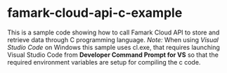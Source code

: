 # famark-cloud-api-c-example
This is a sample code showing how to call Famark Cloud API to store and retrieve data through C programming language.
*Note:* When using *Visual Studio Code* on Windows this sample uses cl.exe, that requires launching Visual Studio Code from **Developer Command Prompt for VS** so that the required environment variables are setup for compiling the c code.
